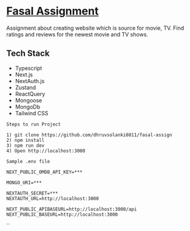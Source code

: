 # [Fasal Assignment](https://fasal-assign.vercel.app/signin)
Assignment about creating website which is source for movie, TV. Find ratings and reviews for the newest movie and TV shows.

## Tech Stack
- Typescript
- Next.js
- NextAuth.js
- Zustand
- ReactQuery
- Mongoose
- MongoDb
- Tailwind CSS




```
Steps to run Project

1) git clone https://github.com/dhruvsolanki0811/fasal-assign
2) npm install
3) npm run dev
4) Open http://localhost:3000
```
```
Sample .env file

NEXT_PUBLIC_OMDB_API_KEY=***

MONGO_URI=***

NEXTAUTH_SECRET=***
NEXTAUTH_URL=http://localhost:3000

NEXT_PUBLIC_APIBASEURL=http://localhost:3000/api
NEXT_PUBLIC_BASEURL=http://localhost:3000
```

``
